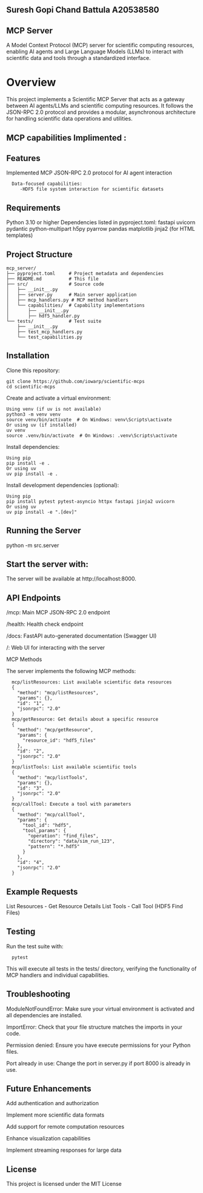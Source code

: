 ## Suresh Gopi Chand Battula A20538580

## MCP Server

A Model Context Protocol (MCP) server for scientific computing resources, enabling AI agents and Large Language Models (LLMs) to interact with scientific data and tools through a standardized interface.

# Overview

This project implements a Scientific MCP Server that acts as a gateway between AI agents/LLMs and scientific computing resources. It follows the JSON-RPC 2.0 protocol and provides a modular, asynchronous architecture for handling scientific data operations and utilities.

## MCP capabilities Implimented : 
## Features

Implemented MCP JSON-RPC 2.0 protocol for AI agent interaction

      Data-focused capabilities:
         -HDF5 file system interaction for scientific datasets

## Requirements

Python 3.10 or higher
Dependencies listed in pyproject.toml:
    fastapi
    uvicorn
    pydantic
    python-multipart
    h5py
    pyarrow
    pandas
    matplotlib
    jinja2 (for HTML templates)

## Project Structure
    mcp_server/
    ├── pyproject.toml     # Project metadata and dependencies
    ├── README.md          # This file
    ├── src/               # Source code
    │   ├── __init__.py
    │   ├── server.py      # Main server application
    │   ├── mcp_handlers.py # MCP method handlers
    │   └── capabilities/  # Capability implementations
    │       ├── __init__.py
    │       ├── hdf5_handler.py
    └── tests/             # Test suite
        ├── __init__.py
        ├── test_mcp_handlers.py
        └── test_capabilities.py

## Installation

Clone this repository:

    git clone https://github.com/iowarp/scientific-mcps
    cd scientific-mcps

Create and activate a virtual environment:

    Using venv (if uv is not available)
    python3 -m venv venv
    source venv/bin/activate  # On Windows: venv\Scripts\activate
    Or using uv (if installed)
    uv venv
    source .venv/bin/activate  # On Windows: .venv\Scripts\activate

 Install dependencies:
 
    Using pip
    pip install -e .
    Or using uv
    uv pip install -e .

Install development dependencies (optional):

    Using pip
    pip install pytest pytest-asyncio httpx fastapi jinja2 uvicorn
    Or using uv
    uv pip install -e ".[dev]"


## Running the Server

python -m src.server

## Start the server with:

The server will be available at http://localhost:8000.

## API Endpoints

/mcp: Main MCP JSON-RPC 2.0 endpoint

/health: Health check endpoint

/docs: FastAPI auto-generated documentation (Swagger UI)

/: Web UI for interacting with the server

MCP Methods

The server implements the following MCP methods:

      mcp/listResources: List available scientific data resources
      {
        "method": "mcp/listResources",
        "params": {},
        "id": "1",
        "jsonrpc": "2.0"
      }
      mcp/getResource: Get details about a specific resource
      {
        "method": "mcp/getResource",
        "params": {
          "resource_id": "hdf5_files"
        },
        "id": "2",
        "jsonrpc": "2.0"
      }
      mcp/listTools: List available scientific tools
      {
        "method": "mcp/listTools",
        "params": {},
        "id": "3",
        "jsonrpc": "2.0"
      }
      mcp/callTool: Execute a tool with parameters
      {
        "method": "mcp/callTool",
        "params": {
          "tool_id": "hdf5",
          "tool_params": {
            "operation": "find_files",
            "directory": "data/sim_run_123",
            "pattern": "*.hdf5"
          }
        },
        "id": "4",
        "jsonrpc": "2.0"
      }

## Example Requests

List Resources - Get Resource Details
List Tools     - Call Tool (HDF5 Find Files)

## Testing

Run the test suite with:

      pytest

This will execute all tests in the tests/ directory, verifying the functionality of MCP handlers and individual capabilities.

## Troubleshooting

ModuleNotFoundError: Make sure your virtual environment is activated and all dependencies are installed.

ImportError: Check that your file structure matches the imports in your code.

Permission denied: Ensure you have execute permissions for your Python files.

Port already in use: Change the port in server.py if port 8000 is already in use.

## Future Enhancements

Add authentication and authorization

Implement more scientific data formats

Add support for remote computation resources

Enhance visualization capabilities

Implement streaming responses for large data

## License
This project is licensed under the MIT License
